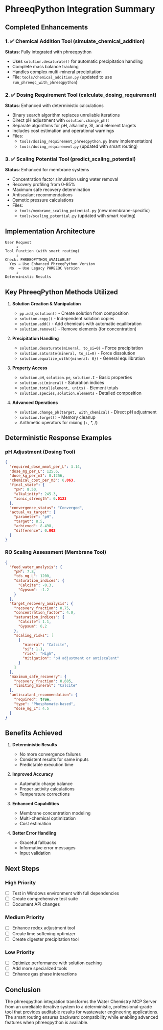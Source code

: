# PhreeqPython Integration Summary

## Completed Enhancements

### 1. ✅ Chemical Addition Tool (simulate_chemical_addition)
**Status**: Fully integrated with phreeqpython
- Uses `solution.desaturate()` for automatic precipitation handling
- Complete mass balance tracking
- Handles complex multi-mineral precipitation
- File: `tools/chemical_addition.py` (updated to use `run_phreeqc_with_phreeqpython`)

### 2. ✅ Dosing Requirement Tool (calculate_dosing_requirement)
**Status**: Enhanced with deterministic calculations
- Binary search algorithm replaces unreliable iterations
- Direct pH adjustment with `solution.change_ph()`
- Separate algorithms for pH, alkalinity, SI, and element targets
- Includes cost estimation and operational warnings
- Files: 
  - `tools/dosing_requirement_phreeqpython.py` (new implementation)
  - `tools/dosing_requirement.py` (updated with smart routing)

### 3. ✅ Scaling Potential Tool (predict_scaling_potential)
**Status**: Enhanced for membrane systems
- Concentration factor simulation using water removal
- Recovery profiling from 0-95%
- Maximum safe recovery determination
- Antiscalant recommendations
- Osmotic pressure calculations
- Files:
  - `tools/membrane_scaling_potential.py` (new membrane-specific)
  - `tools/scaling_potential.py` (updated with smart routing)

## Implementation Architecture

```
User Request
     ↓
Tool Function (with smart routing)
     ↓
Check: PHREEQPYTHON_AVAILABLE?
  Yes → Use Enhanced PhreeqPython Version
  No  → Use Legacy PHREEQC Version
     ↓
Deterministic Results
```

## Key PhreeqPython Methods Utilized

1. **Solution Creation & Manipulation**
   - `pp.add_solution()` - Create solution from composition
   - `solution.copy()` - Independent solution copies
   - `solution.add()` - Add chemicals with automatic equilibration
   - `solution.remove()` - Remove elements (for concentration)

2. **Precipitation Handling**
   - `solution.desaturate(mineral, to_si=0)` - Force precipitation
   - `solution.saturate(mineral, to_si=0)` - Force dissolution
   - `solution.equalize_with({mineral: 0})` - General equilibration

3. **Property Access**
   - `solution.pH`, `solution.pe`, `solution.I` - Basic properties
   - `solution.si(mineral)` - Saturation indices
   - `solution.total(element, units)` - Element totals
   - `solution.species`, `solution.elements` - Detailed composition

4. **Advanced Operations**
   - `solution.change_ph(target, with_chemical)` - Direct pH adjustment
   - `solution.forget()` - Memory cleanup
   - Arithmetic operators for mixing (+, *, /)

## Deterministic Response Examples

### pH Adjustment (Dosing Tool)
```json
{
  "required_dose_mmol_per_L": 3.14,
  "dose_mg_per_L": 125.6,
  "dose_kg_per_m3": 0.1256,
  "chemical_cost_per_m3": 0.063,
  "final_state": {
    "pH": 8.50,
    "alkalinity": 245.3,
    "ionic_strength": 0.0123
  },
  "convergence_status": "Converged",
  "actual_vs_target": {
    "parameter": "pH",
    "target": 8.5,
    "achieved": 8.498,
    "difference": 0.002
  }
}
```

### RO Scaling Assessment (Membrane Tool)
```json
{
  "feed_water_analysis": {
    "pH": 7.8,
    "tds_mg_L": 1200,
    "saturation_indices": {
      "Calcite": -0.3,
      "Gypsum": -1.2
    }
  },
  "target_recovery_analysis": {
    "recovery_fraction": 0.75,
    "concentration_factor": 4.0,
    "saturation_indices": {
      "Calcite": 1.1,
      "Gypsum": 0.2
    },
    "scaling_risks": [
      {
        "mineral": "Calcite",
        "si": 1.1,
        "risk": "High",
        "mitigation": "pH adjustment or antiscalant"
      }
    ]
  },
  "maximum_safe_recovery": {
    "recovery_fraction": 0.685,
    "limiting_mineral": "Calcite"
  },
  "antiscalant_recommendation": {
    "required": true,
    "type": "Phosphonate-based",
    "dose_mg_L": 4.5
  }
}
```

## Benefits Achieved

1. **Deterministic Results**
   - No more convergence failures
   - Consistent results for same inputs
   - Predictable execution time

2. **Improved Accuracy**
   - Automatic charge balance
   - Proper activity calculations
   - Temperature corrections

3. **Enhanced Capabilities**
   - Membrane concentration modeling
   - Multi-chemical optimization
   - Cost estimation

4. **Better Error Handling**
   - Graceful fallbacks
   - Informative error messages
   - Input validation

## Next Steps

### High Priority
- [ ] Test in Windows environment with full dependencies
- [ ] Create comprehensive test suite
- [ ] Document API changes

### Medium Priority
- [ ] Enhance redox adjustment tool
- [ ] Create lime softening optimizer
- [ ] Create digester precipitation tool

### Low Priority
- [ ] Optimize performance with solution caching
- [ ] Add more specialized tools
- [ ] Enhance gas phase interactions

## Conclusion

The phreeqpython integration transforms the Water Chemistry MCP Server from an unreliable iterative system to a deterministic, professional-grade tool that provides auditable results for wastewater engineering applications. The smart routing ensures backward compatibility while enabling advanced features when phreeqpython is available.